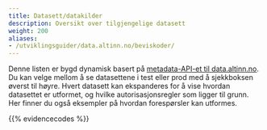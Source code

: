 ```yaml
---
title: Datasett/datakilder
description: Oversikt over tilgjengelige datasett
weight: 200
aliases:
- /utviklingsguider/data.altinn.no/beviskoder/
---
```


<script>
    window.location.href = 'https://docs.data.altinn.no/datasett/'
</script>

Denne listen er bygd dynamisk basert på [metadata-API-et til data.altinn.no](https://data.altinn.no/api-details#api=publicmetadata). Du kan velge mellom å se datasettene i test eller prod med å sjekkboksen øverst til høyre. Hvert datasett kan ekspanderes for å vise hvordan datasettet er utformet, og hvilke autorisasjonsregler som ligger til grunn. Her finner du også eksempler på hvordan forespørsler kan utformes.

{{% evidencecodes %}}
